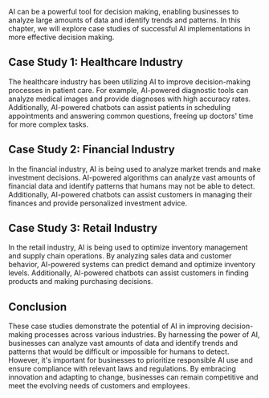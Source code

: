 

AI can be a powerful tool for decision making, enabling businesses to analyze large amounts of data and identify trends and patterns. In this chapter, we will explore case studies of successful AI implementations in more effective decision making.

Case Study 1: Healthcare Industry
---------------------------------

The healthcare industry has been utilizing AI to improve decision-making processes in patient care. For example, AI-powered diagnostic tools can analyze medical images and provide diagnoses with high accuracy rates. Additionally, AI-powered chatbots can assist patients in scheduling appointments and answering common questions, freeing up doctors' time for more complex tasks.

Case Study 2: Financial Industry
--------------------------------

In the financial industry, AI is being used to analyze market trends and make investment decisions. AI-powered algorithms can analyze vast amounts of financial data and identify patterns that humans may not be able to detect. Additionally, AI-powered chatbots can assist customers in managing their finances and provide personalized investment advice.

Case Study 3: Retail Industry
-----------------------------

In the retail industry, AI is being used to optimize inventory management and supply chain operations. By analyzing sales data and customer behavior, AI-powered systems can predict demand and optimize inventory levels. Additionally, AI-powered chatbots can assist customers in finding products and making purchasing decisions.

Conclusion
----------

These case studies demonstrate the potential of AI in improving decision-making processes across various industries. By harnessing the power of AI, businesses can analyze vast amounts of data and identify trends and patterns that would be difficult or impossible for humans to detect. However, it's important for businesses to prioritize responsible AI use and ensure compliance with relevant laws and regulations. By embracing innovation and adapting to change, businesses can remain competitive and meet the evolving needs of customers and employees.
